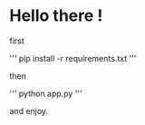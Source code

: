 # Hello there !

first 

'''
pip install -r requirements.txt
'''

then

'''
python app.py 
'''

and enjoy.